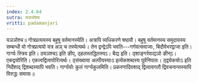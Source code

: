 ```yaml
---
index: 2.4.64
sutra: यञञोश्च
vritti: padamanjari
---
```


 यञञोश्च॥ गोत्रप्रत्ययस्य बहुषु वर्तमानस्येति। अत्रापि व्यधिकरणे षष्ठयौ। बहुषु वर्तमानस्य समुदायस्य सम्बन्धी यो गोत्रप्रत्ययो यत्र अञ् च तस्येत्यर्थः। तेन द्वन्द्वेऽपि भवति---गर्गवत्सवाजाः, बिदौर्वभरद्वाजा इति। गार्ग्यः स्त्रिय इति। ठ्यञश्चऽ इति ङीप्, ठ्हलस्तद्धितस्यऽ। बैद्य इति। ठ्शाङ्गर्रवाद्यञो ङीन्ऽ। एकद्वयोरिति। एकत्वद्वित्वयोरित्यर्थः। ठ्संख्याया अल्पीयस्याःऽ इत्येकशब्दस्य पूर्वनिपातः। ठ्द्व्येकयोःऽ इति निर्देशाद् द्विशब्दस्यापि भवति। गार्ग्ययोः कुलं गार्ग्यकुलमिति। प्रकरणादिवशाद् द्वित्वावगतौ द्विवचनान्तस्यापि विरुद्धः समासः॥